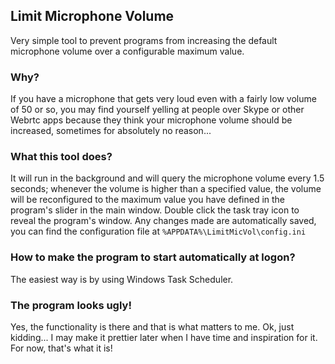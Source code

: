 ## Limit Microphone Volume

Very simple tool to prevent programs from increasing the default
microphone volume over a configurable maximum value.

### Why?

If you have a microphone that gets very loud even with a fairly
low volume of 50 or so, you may find yourself yelling at people
over Skype or other Webrtc apps because they think your
microphone volume should be increased, sometimes for absolutely
no reason...

### What this tool does?

It will run in the background and will query the microphone
volume every 1.5 seconds; whenever the volume is higher than a
specified value, the volume will be reconfigured to the maximum
value you have defined in the program's slider in the main window.
Double click the task tray icon to reveal the program's window.
Any changes made are automatically saved, you can find the
configuration file at `%APPDATA%\LimitMicVol\config.ini`

### How to make the program to start automatically at logon?

The easiest way is by using Windows Task Scheduler.

### The program looks ugly!

Yes, the functionality is there and that is what matters to me.
Ok, just kidding... I may make it prettier later when I have time
and inspiration for it. For now, that's what it is!
